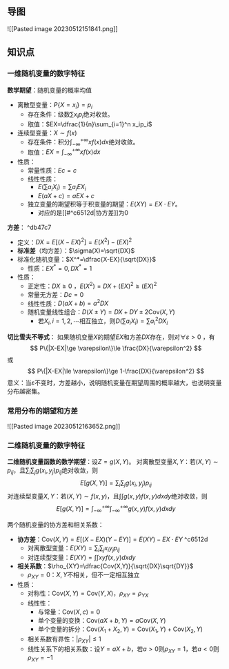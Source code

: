 
## 导图

![[Pasted image 20230512151841.png]]

## 知识点

### 一维随机变量的数字特征

**数学期望**：随机变量的概率均值
- 离散型变量：$P\{X=x_i\}=p_i$ 
	- 存在条件：级数$\sum x_ip_i$绝对收敛。
	- 取值：$EX=\dfrac{1}{n}\sum_{i=1}^n x_ip_i$ 
- 连续型变量：$X\sim f(x)$ 
	- 存在条件：积分$\displaystyle\int_{-\infty}^{+\infty} xf(x)dx$绝对收敛。
	- 取值：$EX=\displaystyle\int_{-\infty}^{+\infty} xf(x)dx$ 
- 性质：
	- 常量性质：$Ec=c$
	- 线性性质：
		- $E(\sum a_iX_i)=\sum a_iEX_i$ 
		- $E(aX+c)=aEX+c$
	- 独立变量的期望积等于积变量的期望：$E(XY)=EX\cdot EY$。
		- 对应的是[[#^c6512d|协方差]]为0

**方差**： ^db47c7
- 定义：$DX=E[(X-EX)^2]=E(X^2)-(EX)^2$ 
- **标准差**（均方差）：$\sigma(X)=\sqrt{DX}$ 
- 标准化随机变量：$X^*=\dfrac{X-EX}{\sqrt{DX}}$ 
	- 性质：$EX^*=0,DX^*=1$ 
- 性质：
	- 正定性：$DX\ge 0$ ，$E(X^2)=DX+(EX)^2\ge (EX)^2$
	- 常量无方差：$Dc=0$ 
	- 线性性质：$D(aX+b)=a^2DX$ 
	- 随机变量线性组合：$D(X\pm Y)=DX+DY\pm 2\text{Cov}(X,Y)$  
		- 若$X_i,i=1,2,\cdots$相互独立，则$D(\sum a_iX_i)=\sum a_i^2 DX_i$ 

**切比雪夫不等式**：
如果随机变量$X$的期望$EX$和方差$DX$存在，则对$\forall \varepsilon\gt 0$ ，有
$$
P\{|X-EX|\ge \varepsilon\}\le \frac{DX}{\varepsilon^2}
$$
或
$$
P\{|X-EX|\le \varepsilon\}\ge 1-\frac{DX}{\varepsilon^2}
$$
意义：当$\varepsilon$不变时，方差越小，说明随机变量在期望周围的概率越大，也说明变量分布越密集。

### 常用分布的期望和方差

![[Pasted image 20230512163652.png]]

### 二维随机变量的数字特征

**二维随机变量函数的数学期望**：设$Z=g(X,Y)$。
对离散型变量$X,Y$：若$(X,Y)\sim p_{ij}$，且$\sum_i \sum_j g(x_i,y_j)p_{ij}$绝对收敛，则
$$
E[g(X,Y)]=\sum_i \sum_j g(x_i,y_j)p_{ij}
$$
对连续型变量$X,Y$：若$(X,Y)\sim f(x,y)$，且$\int \int g(x,y)f(x,y)dxdy$绝对收敛，则
$$
E[g(X,Y)]=\int_{-\infty}^{+\infty} \int_{-\infty}^{+\infty} g(x,y)f(x,y)dxdy
$$

两个随机变量的协方差和相关系数：
- **协方差**：$\text{Cov}(X,Y)=E[(X-EX)(Y-EY)]=E(XY)-EX\cdot EY$ ^c6512d
	- 对离散型变量：$E(XY)=\sum_i \sum_j x_iy_jp_{ij}$ 
	- 对连续型变量：$E(XY)=\displaystyle\int \int xyf(x,y)dxdy$
- **相关系数**：$\rho_{XY}=\dfrac{Cov(X,Y)}{\sqrt{DX}\sqrt{DY}}$
	- $\rho_{XY}=0$：$X,Y$不相关，但不一定相互独立
- 性质：
	- 对称性：$\text{Cov}(X,Y)=\text{Cov}(Y,X)$，$\rho_{XY}=\rho_{YX}$
	- 线性性：
		- 与常量：$\text{Cov}(X,c)=0$
		- 单个变量的变换：$\text{Cov}(aX+b,Y)=a\text{Cov}(X,Y)$
		- 单个变量的拆分：$\text{Cov}(X_1+X_2,Y)=\text{Cov}(X_1,Y)+\text{Cov}(X_2,Y)$ 
	- 相关系数有界性：$|\rho_{XY}|\le 1$
	- 线性关系下的相关系数：设$Y=aX+b$，若$a>0$则$\rho_{XY}=1$，若$a<0$则$\rho_{XY}=-1$ 